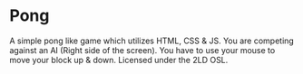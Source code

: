 # Pong
A simple pong like game which utilizes HTML, CSS & JS. You are competing against an AI (Right side of the screen). You have to use your mouse to move your block up & down. Licensed under the 2LD OSL.
